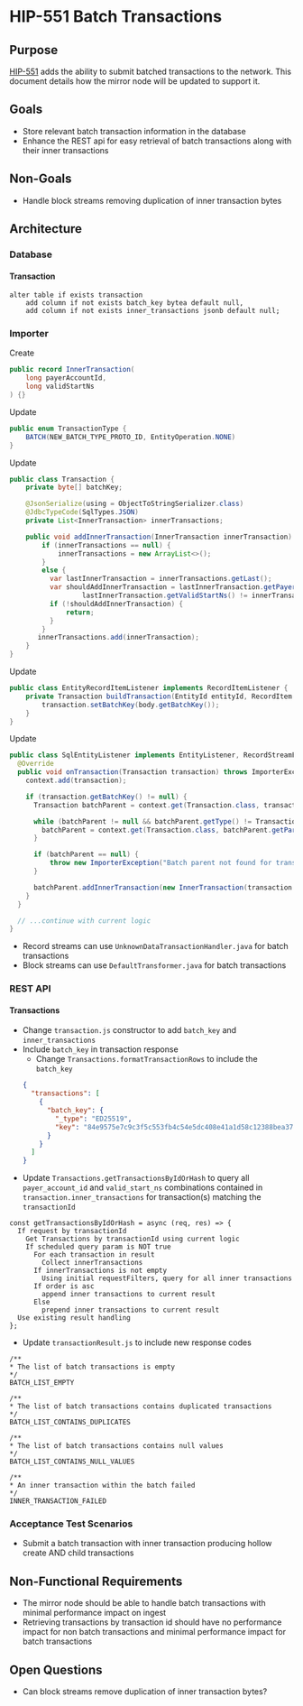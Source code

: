# HIP-551 Batch Transactions

## Purpose

[HIP-551](https://hips.hedera.com/hip/hip-551) adds the ability to submit batched transactions to the network.
This document details how the mirror node will be updated to support it.

## Goals

- Store relevant batch transaction information in the database
- Enhance the REST api for easy retrieval of batch transactions along with their inner transactions

## Non-Goals

- Handle block streams removing duplication of inner transaction bytes

## Architecture

### Database

#### Transaction

```postgresql
alter table if exists transaction
    add column if not exists batch_key bytea default null,
    add column if not exists inner_transactions jsonb default null;
```

### Importer

Create

```java
public record InnerTransaction(
    long payerAccountId,
    long validStartNs
) {}
```

Update

```java
public enum TransactionType {
    BATCH(NEW_BATCH_TYPE_PROTO_ID, EntityOperation.NONE)
}
```

Update

```java
public class Transaction {
    private byte[] batchKey;

    @JsonSerialize(using = ObjectToStringSerializer.class)
    @JdbcTypeCode(SqlTypes.JSON)
    private List<InnerTransaction> innerTransactions;

    public void addInnerTransaction(InnerTransaction innerTransaction) {
        if (innerTransactions == null) {
            innerTransactions = new ArrayList<>();
        }
        else {
          var lastInnerTransaction = innerTransactions.getLast();
          var shouldAddInnerTransaction = lastInnerTransaction.getPayerAccountId() != innerTransaction.getPayerAccountId() ||
                  lastInnerTransaction.getValidStartNs() != innerTransaction.getValidStartNs();
          if (!shouldAddInnerTransaction) {
              return;
          }
        }
       innerTransactions.add(innerTransaction);
    }
}
```

Update

```java
public class EntityRecordItemListener implements RecordItemListener {
    private Transaction buildTransaction(EntityId entityId, RecordItem recordItem) {
        transaction.setBatchKey(body.getBatchKey());
    }
}
```

Update

```java
public class SqlEntityListener implements EntityListener, RecordStreamFileListener {
  @Override
  public void onTransaction(Transaction transaction) throws ImporterException {
    context.add(transaction);

    if (transaction.getBatchKey() != null) {
      Transaction batchParent = context.get(Transaction.class, transaction.getParentConsensus());

      while (batchParent != null && batchParent.getType() != TransactionType.BATCH) {
        batchParent = context.get(Transaction.class, batchParent.getParentConsensus());
      }

      if (batchParent == null) {
          throw new ImporterException("Batch parent not found for transaction: " + transaction.getConsensusTimestamp());
      }

      batchParent.addInnerTransaction(new InnerTransaction(transaction.getPayerAccountId(), transaction.getValidStartNs()));
    }
  }

  // ...continue with current logic
}
```

- Record streams can use `UnknownDataTransactionHandler.java` for batch transactions
- Block streams can use `DefaultTransformer.java` for batch transactions

### REST API

#### Transactions

- Change `transaction.js` constructor to add `batch_key` and `inner_transactions`
- Include `batch_key` in transaction response
  - Change `Transactions.formatTransactionRows` to include the `batch_key`
  ```json
  {
    "transactions": [
      {
        "batch_key": {
          "_type": "ED25519",
          "key": "84e9575e7c9c3f5c553fb4c54e5dc408e41a1d58c12388bea37d7d7365320f6f"
        }
      }
    ]
  }
  ```
- Update `Transactions.getTransactionsByIdOrHash` to query all `payer_account_id` and `valid_start_ns` combinations
  contained in `transaction.inner_transactions` for transaction(s) matching the `transactionId`

```psudo
const getTransactionsByIdOrHash = async (req, res) => {
  If request by transactionId
    Get Transactions by transactionId using current logic
    If scheduled query param is NOT true
      For each transaction in result
        Collect innerTransactions
      If innerTransactions is not empty
        Using initial requestFilters, query for all inner transactions
      If order is asc
        append inner transactions to current result
      Else
        prepend inner transactions to current result
  Use existing result handling
};
```

- Update `transactionResult.js` to include new response codes

```psudo
/**
* The list of batch transactions is empty
*/
BATCH_LIST_EMPTY

/**
* The list of batch transactions contains duplicated transactions
*/
BATCH_LIST_CONTAINS_DUPLICATES

/**
* The list of batch transactions contains null values
*/
BATCH_LIST_CONTAINS_NULL_VALUES

/**
* An inner transaction within the batch failed
*/
INNER_TRANSACTION_FAILED
```

### Acceptance Test Scenarios

- Submit a batch transaction with inner transaction producing hollow create AND child transactions

## Non-Functional Requirements

- The mirror node should be able to handle batch transactions with minimal performance impact on ingest
- Retrieving transactions by transaction id should have no performance impact for non batch transactions and minimal performance impact for batch transactions

## Open Questions

- Can block streams remove duplication of inner transaction bytes?
